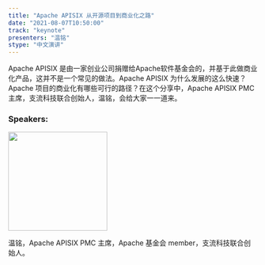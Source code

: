 ```yaml
---
title: "Apache APISIX 从开源项目到商业化之路"
date: "2021-08-07T10:50:00"
track: "keynote"
presenters: "温铭"
stype: "中文演讲"
---
```

Apache APISIX 是由一家创业公司捐赠给Apache软件基金会的，并基于此做商业化产品，这并不是一个常见的做法。Apache APISIX 为什么发展的这么快速？Apache 项目的商业化有哪些可行的路径？在这个分享中，Apache APISIX PMC 主席，支流科技联合创始人，温铭，会给大家一一道来。
### Speakers:
<img src="images/speaker/Wen-Ming.png" width="200"/>

温铭，Apache APISIX PMC 主席，Apache 基金会 member，支流科技联合创始人。
